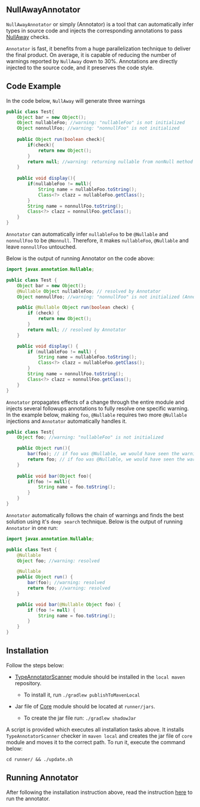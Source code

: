 ## NullAwayAnnotator
```NullAwayAnnotator``` or simply (Annotator) is a tool that can automatically infer types in source code and injects the 
corresponding annotations to pass [NullAway](https://github.com/uber/NullAway) checks.

```Annotator``` is fast, it benefits from a huge parallelization technique to deliver the final product. On average, 
it is capable of reducing the number of warnings reported by ```NullAway``` down to 30%. Annotations are directly injected to the source code, 
and it preserves the code style.

## Code Example

In the code below, ```NullAway``` will generate three warnings

```java
public class Test{
    Object bar = new Object();
    Object nullableFoo; //warning: "nullableFoo" is not initialized
    Object nonnullFoo; //warning: "nonnullFoo" is not initialized
    
    public Object run(boolean check){
        if(check){
            return new Object();
        }
        return null; //warning: returning nullable from nonNull method
    }
    
    public void display(){
        if(nullableFoo != null){
            String name = nullableFoo.toString();
            Class<?> clazz = nullableFoo.getClass();
        }
        String name = nonnullFoo.toString();
        Class<?> clazz = nonnullFoo.getClass();
    }
}
```

```Annotator``` can automatically infer ```nullableFoo``` to be ```@Nullable``` and ```nonnullFoo``` to be ```@Nonnull```.
Therefore, it makes ```nullableFoo```, ```@Nullable``` and leave ```nonnullFoo``` untouched.

Below is the output of running Annotator on the code above:

```java
import javax.annotation.Nullable;

public class Test {
    Object bar = new Object();
    @Nullable Object nullableFoo; // resolved by Annotator
    Object nonnullFoo; //warning: "nonnullFoo" is not initialized (Annotator will not make it Nullable since the usage of this onField demonstrates the programmer assumed it is @Nonnull).

    public @Nullable Object run(boolean check) {
        if (check) {
            return new Object();
        }
        return null; // resolved by Annotator
    }

    public void display() {
        if (nullableFoo != null) {
            String name = nullableFoo.toString();
            Class<?> clazz = nullableFoo.getClass();
        }
        String name = nonnullFoo.toString();
        Class<?> clazz = nonnullFoo.getClass();
    }
}
```

```Annotator``` propagates effects of a change through the entire module and injects several followups annotations to fully resolve one specific warning.
In the example below, making ```foo```, ```@Nullable``` requires two more ```@Nullable``` injections and ```Annotator``` automatically handles it.

```java
public class Test{
    Object foo; //warning: "nullableFoo" is not initialized

    public Object run(){
        bar(foo); // if foo was @Nullable, we would have seen the warning: passing nullable to nonnull param
        return foo; // if foo was @Nullable, we would have seen the warning: returning nullable from non-null method
    }
    
    public void bar(Object foo){
        if(foo != null){
            String name = foo.toString(); 
        }
    }
}
```

```Annotator``` automatically follows the chain of warnings and finds the best solution using it's ```deep search``` technique. 
Below is the output of running ```Annotator``` in one run:

```java
import javax.annotation.Nullable;

public class Test {
    @Nullable
    Object foo; //warning: resolved

    @Nullable
    public Object run() {
        bar(foo); //warning: resolved
        return foo; //warning: resolved
    }

    public void bar(@Nullable Object foo) {
        if (foo != null) {
            String name = foo.toString();
        }
    }
}
```

## Installation

Follow the steps below:

* [TypeAnnotatorScanner](type-annotator-scanner/README.md) module should be installed in the ```local maven``` repository.
    * To install it, run `./gradlew publishToMavenLocal`

* Jar file of [Core](core/README.md) module should be located at `runner/jars`.
    * To create the jar file run: `./gradlew shadowJar`

A script is provided which executes all installation tasks above. 
It installs `TypeAnnotatorScanner` checker in `maven local` and creates the jar file of `core` module and moves it to the correct path. To run it, execute the command below:

`cd runner/ && ./update.sh`

## Running Annotator

After following the installation instruction above, read the instruction [here](runner/README.md) to run the annotator.
